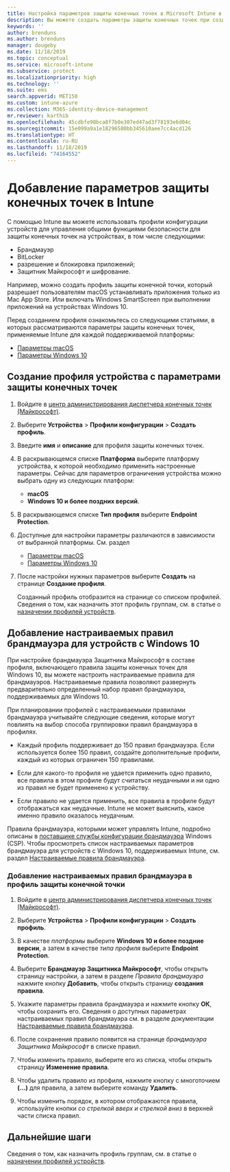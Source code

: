 ```yaml
---
title: Настройка параметров защиты конечных точек в Microsoft Intune в Azure | Документы Майкрософт
description: Вы можете создать параметры защиты конечных точек при создании профиля устройства macOS или Windows 10 в Microsoft Intune.
keywords: ''
author: brenduns
ms.author: brenduns
manager: dougeby
ms.date: 11/18/2019
ms.topic: conceptual
ms.service: microsoft-intune
ms.subservice: protect
ms.localizationpriority: high
ms.technology: ''
ms.suite: ems
search.appverid: MET150
ms.custom: intune-azure
ms.collection: M365-identity-device-management
mr.reviewer: karthib
ms.openlocfilehash: 45cdbfe98bca8f7b0e307ed47ad3f78193e6d04c
ms.sourcegitcommit: 15e099a9a1e18296580bb345610aee7cc4acd126
ms.translationtype: HT
ms.contentlocale: ru-RU
ms.lasthandoff: 11/18/2019
ms.locfileid: "74164552"
---
```

# <a name="add-endpoint-protection-settings-in-intune"></a>Добавление параметров защиты конечных точек в Intune

С помощью Intune вы можете использовать профили конфигурации устройств для управления общими функциями безопасности для защиты конечных точек на устройствах, в том числе следующими:

- Брандмауэр
- BitLocker
- разрешение и блокировка приложений;
- Защитник Майкрософт и шифрование.

Например, можно создать профиль защиты конечной точки, который разрешает пользователям macOS устанавливать приложения только из Mac App Store. Или включать Windows SmartScreen при выполнении приложений на устройствах Windows 10.

Перед созданием профиля ознакомьтесь со следующими статьями, в которых рассматриваются параметры защиты конечных точек, применяемые Intune для каждой поддерживаемой платформы:

- [Параметры macOS](endpoint-protection-macos.md)
- [Параметры Windows 10](endpoint-protection-windows-10.md)

## <a name="create-a-device-profile-containing-endpoint-protection-settings"></a>Создание профиля устройства с параметрами защиты конечных точек

1. Войдите в [центр администрирования диспетчера конечных точек (Майкрософт)](https://go.microsoft.com/fwlink/?linkid=2109431).

2. Выберите **Устройства** > **Профили конфигурации** > **Создать профиль**.

3. Введите **имя** и **описание** для профиля защиты конечных точек.

4. В раскрывающемся списке **Платформа** выберите платформу устройства, к которой необходимо применить настроенные параметры. Сейчас для параметров ограничения устройства можно выбрать одну из следующих платформ:

   - **macOS**
   - **Windows 10 и более поздних версий**.

5. В раскрывающемся списке **Тип профиля** выберите **Endpoint Protection**.

6. Доступные для настройки параметры различаются в зависимости от выбранной платформы. См. раздел

   - [Параметры macOS](endpoint-protection-macos.md)
   - [Параметры Windows 10](endpoint-protection-windows-10.md)

7. После настройки нужных параметров выберите **Создать** на странице **Создание профиля**.

   Созданный профиль отобразится на странице со списком профилей. Сведения о том, как назначить этот профиль группам, см. в статье о [назначении профилей устройств](../configuration/device-profile-assign.md).

## <a name="add-custom-firewall-rules-for-windows-10-devices"></a>Добавление настраиваемых правил брандмауэра для устройств c Windows 10

При настройке брандмауэра Защитника Майкрософт в составе профиля, включающего правила защиты конечных точек для Windows 10, вы можете настроить настраиваемые правила для брандмауэров. Настраиваемые правила позволяют развернуть предварительно определенный набор правил брандмауэра, поддерживаемых для Windows 10.

При планировании профилей с настраиваемыми правилами брандмауэра учитывайте следующие сведения, которые могут повлиять на выбор способа группировки правил брандмауэра в профилях.

- Каждый профиль поддерживает до 150 правил брандмауэра. Если используется более 150 правил, создайте дополнительные профили, каждый из которых ограничен 150 правилами.

- Если для какого-то профиля не удается применить одно правило, все правила в этом профиле будут считаться неудачными и ни одно из правил не будет применено к устройству.

- Если правило не удается применить, все правила в профиле будут отображаться как неудачные. Intune не может выяснить, какое именно правило оказалось неудачным.  

Правила брандмауэра, которыми может управлять Intune, подробно описаны в [поставщике службы конфигурации брандмауэра]( https://docs.microsoft.com/windows/client-management/mdm/firewall-csp) Windows (CSP). Чтобы просмотреть список настраиваемых параметров брандмауэра для устройств с Windows 10, поддерживаемых Intune, см. раздел [Настраиваемые правила брандмауэра](endpoint-protection-windows-10.md#firewall-rules).

### <a name="to-add-custom-firewall-rules-to-an-endpoint-protection-profile"></a>Добавление настраиваемых правил брандмауэра в профиль защиты конечной точки

1. Войдите в [центр администрирования диспетчера конечных точек (Майкрософт)](https://go.microsoft.com/fwlink/?linkid=2109431).

2. Выберите **Устройства** > **Профили конфигурации** > **Создать профиль**.

3. В качестве *платформы* выберите **Windows 10 и более поздние версии**, а затем в качестве *типа профиля* выберите **Endpoint Protection**.

4. Выберите **Брандмауэр Защитника Майкрософт**, чтобы открыть страницу настройки, а затем в разделе *Правила брандмауэра* нажмите кнопку **Добавить**, чтобы открыть страницу **создания правила**.

5. Укажите параметры правила брандмауэра и нажмите кнопку **ОК**, чтобы сохранить его. Сведения о доступных параметрах настраиваемых правил брандмауэра см. в разделе документации [Настраиваемые правила брандмауэра](endpoint-protection-windows-10.md#firewall-rules).

6. После сохранения правило появится на странице *брандмауэра Защитника Майкрософт* в списке правил.

7. Чтобы изменить правило, выберите его из списка, чтобы открыть страницу **Изменение правила**.

8. Чтобы удалить правило из профиля, нажмите кнопку с многоточием **(...)** для правила, а затем выберите команду **Удалить**.

9. Чтобы изменить порядок, в котором отображаются правила, используйте кнопки *со стрелкой вверх и стрелкой вниз* в верхней части списка правил.

## <a name="next-steps"></a>Дальнейшие шаги

Сведения о том, как назначить профиль группам, см. в статье о [назначении профилей устройств](../configuration/device-profile-assign.md).
